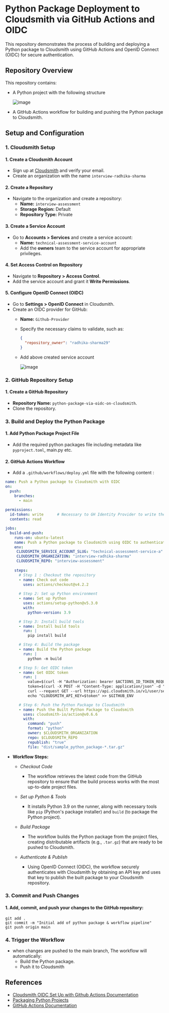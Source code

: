 # Python Package Deployment to Cloudsmith via GitHub Actions and OIDC

This repository demonstrates the process of building and deploying a Python package to Cloudsmith using GitHub Actions and OpenID Connect (OIDC) for secure authentication.

## Repository Overview
This repository contains:
- A Python project with the following structure
  
  ![image](https://github.com/user-attachments/assets/3a91fc22-03e1-4dca-9ec6-49af01a33ec8)
- A GitHub Actions workflow for building and pushing the Python package to Cloudsmith.


## Setup and Configuration

### 1. Cloudsmith Setup

#### 1. Create a Cloudsmith Account
- Sign up at [Cloudsmith](https://cloudsmith.com) and verify your email.
- Create an organization with the name `interview-radhika-sharma`

#### 2. Create a Repository
- Navigate to the organization and create a repository:
  - **Name:** `interview-assessment`
  - **Storage Region:** Default
  - **Repository Type:** Private

#### 3. Create a Service Account
- Go to **Accounts > Services** and create a service account:
  - **Name:** `technical-assessment-service-account`
  - Add the **owners** team to the service account for appropriate privileges.

#### 4. Set Access Control on Repository
- Navigate to **Repository > Access Control**.
- Add the service account and grant it **Write Permissions**.

#### 5. Configure OpenID Connect (OIDC)
- Go to **Settings > OpenID Connect** in Cloudsmith.
- Create an OIDC provider for GitHub:
  - **Name:** `Github-Provider`
  - Specify the necessary claims to validate, such as:
    ```json
    {
      "repository_owner": "radhika-sharma29"
    }
    ```
  - Add above created service account
    
    ![image](https://github.com/user-attachments/assets/2ef7d536-9f7c-47d3-b996-ff792cb03c59)

### 2. GitHub Repository Setup

#### 1. Create a GitHub Repository
- **Repository Name:** `python-package-via-oidc-on-cloudsmith`.
- Clone the repository.

### 3. Build and Deploy the Python Package

#### 1. Add Python Package Project File
- Add the required python packages file including metadata like `pyproject.toml`, main.py etc.

#### 2. GitHub Actions Workflow
- Add a `.github/workflows/deploy.yml` file with the  following content :
```yaml
name: Push a Python package to Cloudsmith with OIDC
on:
  push:
    branches:
      - main
      
permissions:
  id-token: write      # Necessary to GH Identity Provider to write the JWT token which Cloudsmith needs to read
  contents: read

jobs:
  build-and-push:
    runs-on: ubuntu-latest
    name: Push a Python package to Cloudsmith using OIDC to authenticate
    env:
     CLOUDSMITH_SERVICE_ACCOUNT_SLUG: "technical-assessment-service-a"  # It would be the service account identifier
     CLOUDSMITH_ORGANIZATION: "interview-radhika-sharma"
     CLOUDSMITH_REPO: "interview-assessment"
      
    steps:
      # Step 1 : Checkout the repository
      - name: Check out code
        uses: actions/checkout@v4.2.2
        
      # Step 2: Set up Python environment
      - name: Set up Python
        uses: actions/setup-python@v5.3.0
        with:
          python-version: 3.9

      # Step 3: Install build tools
      - name: Install build tools
        run: |
          pip install build

      # Step 4: Build the package
      - name: Build the Python package
        run: |
          python -m build

      # Step 5: Get OIDC token
      - name: Get OIDC token
        run: |
          value=$(curl -H "Authorization: bearer $ACTIONS_ID_TOKEN_REQUEST_TOKEN" "$ACTIONS_ID_TOKEN_REQUEST_URL&audience=api://AzureADTokenExchange" | jq '.value')
          token=$(curl -X POST -H "Content-Type: application/json" -d "{\"oidc_token\":$value, \"service_slug\":\"$CLOUDSMITH_SERVICE_ACCOUNT_SLUG\"}" https://api.cloudsmith.io/openid/$CLOUDSMITH_ORGANIZATION/ | jq -r '.token')
          curl --request GET --url https://api.cloudsmith.io/v1/user/self/ --header "X-Api-Key:Bearer $token" --header 'accept: application/json'          
          echo "CLOUDSMITH_API_KEY=$token" >> $GITHUB_ENV

      # Step 6: Push the Python Package to Cloudsmith
      - name: Push the Built Python Package to Cloudsmith
        uses: cloudsmith-io/action@v0.6.6
        with:
          command: "push"
          format: "python"
          owner: $CLOUDSMITH_ORGANIZATION
          repo: $CLOUDSMITH_REPO
          republish: "true"
          file: "dist/sample_python_package-*.tar.gz"
```
- **Workflow Steps:**

  - *Checkout Code*
     - The workflow retrieves the latest code from the GitHub repository to ensure that the build process works with the most up-to-date project files.

  - *Set up Python & Tools*
     - It installs Python 3.9 on the runner, along with necessary tools like `pip` (Python's package installer) and `build` (to package the Python project).

  - *Build Package* 
     - The workflow builds the Python package from the project files, creating distributable artifacts (e.g., `.tar.gz`) that are ready to be pushed to Cloudsmith.

  - *Authenticate & Publish* 
     - Using OpenID Connect (OIDC), the workflow securely authenticates with Cloudsmith by obtaining an API key and uses that key to publish the built package to your Cloudsmith repository.

### 3. Commit and Push Changes
#### 1. Add, commit, and push your changes to the GitHub repository:
```
git add .
git commit -m "Initial add of python package & workflow pipeline"
git push origin main
```
### 4. Trigger the Workflow
- when changes are pushed to the main branch, The workflow will automatically:
  - Build the Python package.
  - Push it to Cloudsmith

## References

- [Cloudsmith OIDC Set Up with Github Actions Documentation](https://help.cloudsmith.io/docs/setup-cloudsmith-to-authenticate-with-oidc-in-github-actions)
- [Packaging Python Projects](https://packaging.python.org/en/latest/tutorials/packaging-projects/)
- [GitHub Actions Documentation](https://docs.github.com/en/actions/about-github-actions/understanding-github-actions)

